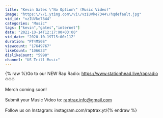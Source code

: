 ```yaml
---
title: "Kevin Gates \"No Option\" (Music Video)"
image: "https:\/\/i.ytimg.com\/vi\/vzIUVke7344\/hqdefault.jpg"
vid_id: "vzIUVke7344"
categories: "Music"
tags: ["kevin","gates","internet"]
date: "2021-10-14T12:17:00+03:00"
vid_date: "2020-10-19T15:00:11Z"
duration: "PT4M50S"
viewcount: "17649767"
likeCount: "106633"
dislikeCount: "5998"
channel: "US Trill Music"
---
```

{% raw %}Go to our NEW Rap Radio:  <a rel="nofollow" target="blank" href="https://www.stationhead.live/rapradio">https://www.stationhead.live/rapradio</a>  🔥🔥🔥<br /><br />Merch coming soon!<br /><br />Submit your Music Video to: raptrax.info@gmail.com<br /><br />Follow us on Instagram: instagram.com/raptrax.yt/{% endraw %}
